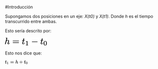 #Introducción

Supongamos dos posiciones en un eje: *X(t0)* y *X(t1)*. Donde *h* es el tiempo transcurrido entre ambas.

Esto sería descrito por:

![Eq1](eq1.png)

Esto nos dice que:

![Eq2](eq2.png)
